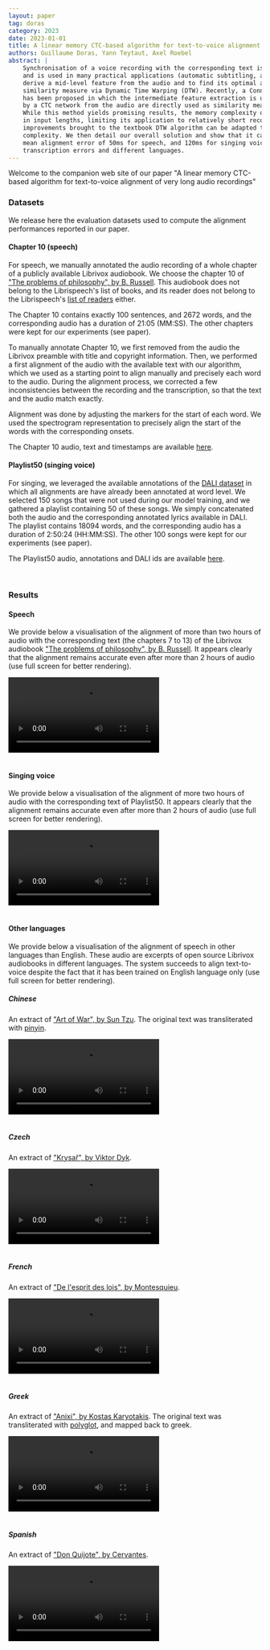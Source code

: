 ```yaml
---
layout: paper
tag: doras
category: 2023
date: 2023-01-01
title: A linear memory CTC-based algorithm for text-to-voice alignment of very long audio recordings 
authors: Guillaume Doras, Yann Teytaut, Axel Roebel
abstract: |
    Synchronisation of a voice recording with the corresponding text is a common task in speech and music processing, 
    and is used in many practical applications (automatic subtitling, audio indexing, etc.). A common approach is to 
    derive a mid-level feature from the audio and to find its optimal alignment to the text with respect to some 
    similarity measure via Dynamic Time Warping (DTW). Recently, a Connectionist Temporal Classification (CTC) approach 
    has been proposed in which the intermediate feature extraction is unnecessary: the character probabilities predicted 
    by a CTC network from the audio are directly used as similarity measure to find the optimal text to voice alignment. 
    While this method yields promising results, the memory complexity of the optimal alignment search remains quadratic 
    in input lengths, limiting its application to relatively short recordings. In this work, we describe how recent 
    improvements brought to the textbook DTW algorithm can be adapted to the CTC context to achieve memory linear 
    complexity. We then detail our overall solution and show that it can align text to several hours of audio with a 
    mean alignment error of 50ms for speech, and 120ms for singing voice. We finally evaluate its robustness to 
    transcription errors and different languages. 
---
```



Welcome to the companion web site of our paper "A linear memory CTC-based algorithm for text-to-voice
alignment of very long audio recordings"
<br/>


### Datasets 

We release here the evaluation datasets used to compute the alignment performances reported in our paper.

#### Chapter 10 (speech)

For speech, we manually annotated the  audio recording of a whole chapter of a publicly available Librivox audiobook. 
We choose the chapter 10 of ["The problems of philosophy", by B. Russell](https://librivox.org/the-problems-of-philosophy-by-bertrand-russell-2/). 
This audiobook does not belong to the Librispeech's list of books, and its reader does not belong to the Librispeech's 
[list of readers](https://www.openslr.org/resources/12/raw-metadata.tar.gz) either. 

The Chapter 10 contains exactly 100 sentences, and 2672 words, and the corresponding audio has a duration of 21:05 (MM:SS). 
The other chapters were kept for our experiments (see paper).

To manually annotate Chapter 10, we first removed from the audio the Librivox preamble with title and copyright 
information. Then, we performed a first alignment of the audio with the available text with our algorithm, which we 
used as a starting point to align manually and precisely each word to the audio. During the alignment process, we 
corrected a few inconsistencies between the recording and the transcription, so that the text and the audio match 
exactly. 

Alignment was done by adjusting the markers for the start of each word. We used the spectrogram representation to
precisely align the start of the words with the corresponding onsets. 

The Chapter 10 audio, text and timestamps are available 
[here](https://anasynth.papers.ircam.fr/2023/a-linear-memory-ctc-based-algorithm-for-text-to-voice-alignment-of-very-long-audio-recordings/chapter10/russell_the_problems_of_philosophy_chap_10.zip).

#### Playlist50 (singing voice)

For singing, we leveraged the available annotations of the [DALI dataset](https://github.com/gabolsgabs/DALI) in which 
all alignments are have already been annotated at word level. We selected 150 songs that were not used during our model 
training, and we gathered a playlist containing 50 of these songs. We simply concatenated both the audio and the 
corresponding annotated lyrics available in DALI. The playlist contains 18094 words, and the corresponding audio has a 
duration of 2:50:24 (HH:MM:SS). The other 100 songs were kept for our experiments (see paper).

The Playlist50 audio, annotations and DALI ids are available 
[here](https://anasynth.papers.ircam.fr/2023/a-linear-memory-ctc-based-algorithm-for-text-to-voice-alignment-of-very-long-audio-recordings/playlist50/playlist50.zip).


<br/>

### Results

#### Speech

We provide below a visualisation of the alignment of more than two hours of audio with the corresponding text 
(the chapters 7 to 13) of the Librivox audiobook 
["The problems of philosophy", by B. Russell](https://librivox.org/the-problems-of-philosophy-by-bertrand-russell-2/).
It appears clearly that the alignment remains accurate even after more than 2 hours of audio 
(use full screen for better rendering).

<div class="row">
    <div class="d-flex justify-content-center">
        <div class="col-8">
            <div class="embed-responsive embed-responsive-4by3">
                <video controls>
                    <source src="https://anasynth.papers.ircam.fr/2023/a-linear-memory-ctc-based-algorithm-for-text-to-voice-alignment-of-very-long-audio-recordings/results/chapter_07-13_alignment.mp4" type="video/mp4">
                </video>
            </div>
        </div>
    </div>
</div>
<br/>


#### Singing voice

We provide below a visualisation of the alignment of more two hours of audio with the corresponding text 
of Playlist50. It appears clearly that the alignment remains accurate even after more than 2 hours of audio 
(use full screen for better rendering).

<div class="row">
    <div class="d-flex justify-content-center">
        <div class="col-8">
            <div class="embed-responsive embed-responsive-4by3">
                <video controls>
                    <source src="https://anasynth.papers.ircam.fr/2023/a-linear-memory-ctc-based-algorithm-for-text-to-voice-alignment-of-very-long-audio-recordings/results/playlist50_alignment.mp4" type="video/mp4">
                </video>
            </div>
        </div>
    </div>
</div>
<br/>

#### Other languages

We provide below a visualisation of the alignment of speech in other languages than English. These audio are excerpts
of open source Librivox audiobooks in different languages. The system succeeds to align text-to-voice 
despite the fact that it has been trained on English language only (use full screen for better rendering).



##### Chinese

An extract of ["Art of War", by Sun Tzu](https://librivox.org/the-art-of-war-by-sun-tzu-3/). The original text was 
transliterated with [pinyin](https://pypi.org/project/pinyin).
<div class="row">
    <div class="d-flex justify-content-center">
        <div class="col-8">
            <div class="embed-responsive embed-responsive-4by3">
                <video controls>
                    <source src="https://anasynth.papers.ircam.fr/2023/a-linear-memory-ctc-based-algorithm-for-text-to-voice-alignment-of-very-long-audio-recordings/results/suntzu_alignment.mp4" type="video/mp4">
                </video>
            </div>
        </div>
    </div>
</div>
<br/>

##### Czech

An extract of ["Krysař", by Viktor Dyk](https://librivox.org/krysar-by-viktor-dyk/).
<div class="row">
    <div class="d-flex justify-content-center">
        <div class="col-8">
            <div class="embed-responsive embed-responsive-4by3">
                <video controls>
                    <source src="https://anasynth.papers.ircam.fr/2023/a-linear-memory-ctc-based-algorithm-for-text-to-voice-alignment-of-very-long-audio-recordings/results/kryzar_alignment.mp4" type="video/mp4">
                </video>
            </div>
        </div>
    </div>
</div>
<br/>

##### French

An extract of ["De l'esprit des lois", by Montesquieu](https://librivox.org/de-lesprit-des-lois-by-charles-louis-de-montesquieu-1004//).
<div class="row">
    <div class="d-flex justify-content-center">
        <div class="col-8">
            <div class="embed-responsive embed-responsive-4by3">
                <video controls>
                    <source src="https://anasynth.papers.ircam.fr/2023/a-linear-memory-ctc-based-algorithm-for-text-to-voice-alignment-of-very-long-audio-recordings/results/espritdeslois_alignment.mp4" type="video/mp4">
                </video>
            </div>
        </div>
    </div>
</div>
<br/>

##### Greek

An extract of ["Anixi", by Kostas Karyotakis](https://librivox.org/multilingual-poetry-collection-volume-012/). The original text was 
transliterated with [polyglot](https://github.com/aboSamoor/polyglot), and mapped back to greek.
<div class="row">
    <div class="d-flex justify-content-center">
        <div class="col-8">
            <div class="embed-responsive embed-responsive-4by3">
                <video controls>
                    <source src="https://anasynth.papers.ircam.fr/2023/a-linear-memory-ctc-based-algorithm-for-text-to-voice-alignment-of-very-long-audio-recordings/results/anixi_alignment.mp4" type="video/mp4">
                </video>
            </div>
        </div>
    </div>
</div>
<br/>

##### Spanish

An extract of ["Don Quijote", by Cervantes](https://librivox.org/don-quijote-vol-1-by-miguel-de-cervantes-saavedra/).
<div class="row">
    <div class="d-flex justify-content-center">
        <div class="col-8">
            <div class="embed-responsive embed-responsive-4by3">
                <video controls>
                    <source src="https://anasynth.papers.ircam.fr/2023/a-linear-memory-ctc-based-algorithm-for-text-to-voice-alignment-of-very-long-audio-recordings/results/cervantes_alignment.mp4" type="video/mp4">
                </video>
            </div>
        </div>
    </div>
</div>
<br/>
